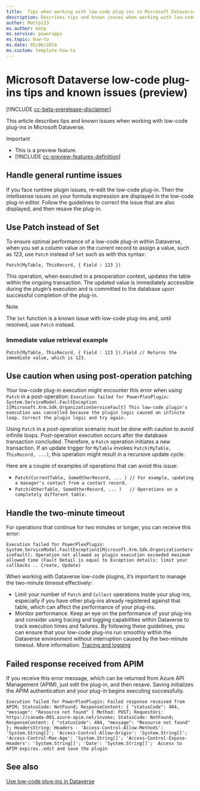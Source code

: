 ```yaml
---
title:  Tips when working with low-code plug-ins in Microsoft Dataverse (preview)
description: Describes tips and known issues when working with low-code plug-ins in Microsoft Dataverse
author: Mattp123
ms.author: matp
ms.service: powerapps
ms.topic: how-to
ms.date: 05/06/2024
ms.custom: template-how-to
---
```

# Microsoft Dataverse low-code plug-ins tips and known issues (preview)

[!INCLUDE [cc-beta-prerelease-disclaimer](../../includes/cc-beta-prerelease-disclaimer.md)]

This article describes tips and known issues when working with low-code plug-ins in Microsoft Dataverse.

> [!IMPORTANT]
> - This is a preview feature.
> - [!INCLUDE [cc-preview-features-definition](../../includes/cc-preview-features-definition.md)]

## Handle general runtime issues

If you face runtime plugin issues, re-edit the low-code plug-in. Then the intellisense issues on your formula expression are displayed in the low-code plug-in editor. Follow the guidelines to correct the issue that are also displayed, and then resave the plug-in.  

## Use Patch instead of Set  

To ensure optimal performance of a low-code plug-in within Dataverse, when you
set a column value on the current record to assign a value, such as *123*, use `Patch` instead of `Set` such as with this syntax:

`Patch(MyTable, ThisRecord, { Field : 123 })`

This operation, when executed in a preoperation context, updates the table within the ongoing transaction. The updated value is immediately accessible during the plugin’s execution and is committed to the database upon successful completion of the plug-in.

> [!NOTE]
> The `Set` function is a known issue with low-code plug-ins and, until resolved, use `Patch` instead.

### Immediate value retrieval example

`Patch(MyTable, ThisRecord, { Field : 123 }).Field // Returns the immediate value, which is 123.`

## Use caution when using post-operation patching

Your low-code plug-in execution might encounter this error when using `Patch` in a post-operation: `Execution failed for PowerPlexPlugin: System.ServiceModel.FaultException 1[Microsoft.Xrm.Sdk.OrganizationServiceFault] This low-code plugin's execution was cancelled because the plugin logic caused an infinite loop. Correct the plugin logic and try again.`

Using `Patch` in a post-operation scenario must be done with caution to avoid infinite loops. Post-operation execution occurs after the database transaction concluded. Therefore, a `Patch` operation initiates a new transaction. If an update trigger for `MyTable` invokes `Patch(MyTable, ThisRecord, ...)`, this operation might result in a recursive update cycle.

Here are a couple of examples of operations that can avoid this issue:

- `Patch(CurrentTable, SomeOtherRecord, ... ) // For example, updating a manager's contact from a contact record.`
- `Patch(OtherTable, SomeOtherRecord, ... )   // Operations on a completely different table.`  

## Handle the two-minute timeout

For operations that continue for two minutes or longer, you can receive this error:  

`Execution failed for PowerPlexPlugin: System.ServiceModel.FaultException1[Microsoft.Xrm.Sdk.OrganizationServiceFault]: Operation not allowed as plugin execution exceeded maximum allowed time (Fault Detail is equal to Exception details: limit your callbacks .. Create, Update)`

When working with Dataverse low-code plugins, it’s important to manage the two-minute timeout effectively:

- Limit your number of `Patch` and `Collect` operations inside your plug-ins, especially if you have other plug-ins already registered against that table, which can affect the performance of your plug-ins.
- Monitor performance. Keep an eye on the performance of your plug-ins and consider using tracing and logging capabilities within Dataverse to track execution times and failures. By following these guidelines, you can ensure that your low-code plug-ins run smoothly within the Dataverse environment without interruption caused by the two-minute timeout. More information: [Tracing and logging](/power-apps/developer/data-platform/logging-tracing)

## Failed response received from APIM

If you receive this error message, which can be returned from Azure API Management (APIM), just edit the plug-in, and then resave. Saving initializes the APIM authentication and your plug-in begins executing successfully.

`Execution failed for PowerPlexPlugin: Failed response received from APIM; StatusCode: NotFound; ResponseContent: { "statusCode": 404, "message": "Resource not found" } Method: POST; RequestUri: https://canada-001.azure-apim.net/invoke; StatusCode: NotFound; ResponseContent: { "statusCode": 404, "message": "Resource not found" }; HeadersString: Headers - 'Access-Control-Allow-Methods': 'System.String[]'; 'Access-Control-Allow-Origin': 'System.String[]'; 'Access-Control-Max-Age': 'System.String[]'; 'Access-Control-Expose-Headers': 'System.String[]'; 'Date': 'System.String[]';  Access to APIM expires..edit and save the plugin`

## See also

[Use low-code plug-ins in Dataverse](low-code-plug-ins.md)